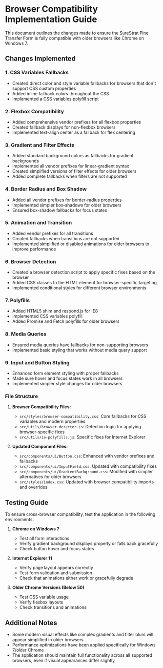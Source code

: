 # Browser Compatibility Implementation Guide

This document outlines the changes made to ensure the SureStrat Pine Transfer Form is fully compatible with older browsers like Chrome on Windows 7.

## Changes Implemented

### 1. CSS Variables Fallbacks

- Created direct color and style variable fallbacks for browsers that don't support CSS custom properties
- Added inline fallback colors throughout the CSS
- Implemented a CSS variables polyfill script

### 2. Flexbox Compatibility

- Added comprehensive vendor prefixes for all flexbox properties
- Created fallback displays for non-flexbox browsers
- Implemented text-align center as a fallback for flex centering

### 3. Gradient and Filter Effects

- Added standard background colors as fallbacks for gradient backgrounds
- Implemented all vendor prefixes for linear-gradient syntax
- Created simplified versions of filter effects for older browsers
- Added complete fallbacks when filters are not supported

### 4. Border Radius and Box Shadow

- Added all vendor prefixes for border-radius properties
- Implemented simpler box-shadows for older browsers
- Ensured box-shadow fallbacks for focus states

### 5. Animation and Transition

- Added vendor prefixes for all transitions
- Created fallbacks when transitions are not supported
- Implemented simplified or disabled animations for older browsers to improve performance

### 6. Browser Detection

- Created a browser detection script to apply specific fixes based on the browser
- Added CSS classes to the HTML element for browser-specific targeting
- Implemented conditional styles for different browser environments

### 7. Polyfills

- Added HTML5 shim and respond.js for IE8
- Implemented CSS variables polyfill
- Added Promise and Fetch polyfills for older browsers

### 8. Media Queries

- Ensured media queries have fallbacks for non-supporting browsers
- Implemented basic styling that works without media query support

### 9. Input and Button Styling

- Enhanced form element styling with proper fallbacks
- Made sure hover and focus states work in all browsers
- Implemented simpler style changes for older browsers

### File Structure

1. **Browser Compatibility Files:**

   - `src/styles/browser-compatibility.css`: Core fallbacks for CSS variables and modern properties
   - `src/utils/browser-detector.js`: Detection logic for applying browser-specific fixes
   - `src/utils/ie-polyfills.js`: Specific fixes for Internet Explorer

2. **Updated Component Files:**
   - `src/components/ui/Button.css`: Enhanced with vendor prefixes and fallbacks
   - `src/components/ui/InputField.css`: Updated with compatibility fixes
   - `src/components/ui/GradientBackground.css`: Modified with simpler alternatives for older browsers
   - `src/styles/index.css`: Updated with browser compatibility imports and overrides

## Testing Guide

To ensure cross-browser compatibility, test the application in the following environments:

1. **Chrome on Windows 7**

   - Test all form interactions
   - Verify gradient background displays properly or falls back gracefully
   - Check button hover and focus states

2. **Internet Explorer 11**

   - Verify page layout appears correctly
   - Test form validation and submission
   - Check that animations either work or gracefully degrade

3. **Older Chrome Versions (Below 50)**
   - Test CSS variable usage
   - Verify flexbox layouts
   - Check transitions and animations

## Additional Notes

- Some modern visual effects like complex gradients and filter blurs will appear simplified in older browsers
- Performance optimizations have been applied specifically for Windows 7/older Chrome
- The application should maintain full functionality across all supported browsers, even if visual appearances differ slightly
